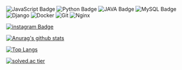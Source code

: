 
![JavaScript Badge](https://img.shields.io/badge/javascript-#F7DF1E?style=for-the-badge&logo=javascript&logoColor=white)
![Python Badge](https://img.shields.io/badge/Python-E4405F?style=flat-square&logo=Python&logoColor=white&link=)
![JAVA Badge](https://img.shields.io/badge/JAVA-blue?style=flat-square&logo=JAVA&logoColor=white&link=)
![MySQL Badge](https://img.shields.io/badge/MySQL-black?style=flat-square&logo=MySQL&logoColor=white&link=)
![Django](https://img.shields.io/badge/Django-green?style=flat-square&logo=Django&logoColor=white&link=)
![Docker](https://img.shields.io/badge/Docker-sky?style=flat-square&logo=Docker&logoColor=white&link=)
![Git](https://img.shields.io/badge/Git-purple?style=flat-square&logo=Git&logoColor=white&link=)
![Nginx](https://img.shields.io/badge/Nginx-yellow?style=flat-square&logo=Nginx&logoColor=white&link=)

[![instagram Badge](https://img.shields.io/badge/instagram-d14836?style=flat-square&logo=instagram&logoColor=white&link=)](https://www.instagram.com/muldae.ms/)

[![Anurag's github stats](https://github-readme-stats.vercel.app/api?username=lunchRamen)](https://github.com/anuraghazra/github-readme-stats)

[![Top Langs](https://github-readme-stats.vercel.app/api/top-langs/?username=lunchRamen&layout=compact)](https://github.com/lunchRamen)

[![solved.ac tier](http://mazassumnida.wtf/api/v2/generate_badge?boj=bloom6561)](https://solved.ac/bloom6561)


<!--
**lunchRamen/lunchRamen** is a ✨ _special_ ✨ repository because its `README.md` (this file) appears on your GitHub profile.

Here are some ideas to get you started:

- 🔭 I’m currently working on ...
- 🌱 I’m currently learning ...
- 👯 I’m looking to collaborate on ...
- 🤔 I’m looking for help with ...
- 💬 Ask me about ...
- 📫 How to reach me: ...
- 😄 Pronouns: ...
- ⚡ Fun fact: ...
-->
